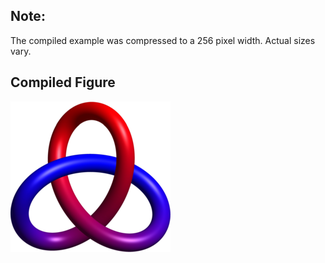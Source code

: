 Note:
-----

The compiled example was compressed to a 256
pixel width. Actual sizes vary.

Compiled Figure
---------------
![Example](Trefoil_Gradient.png)
